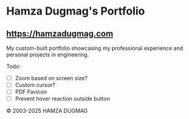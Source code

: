 # Hamza Dugmag's Portfolio
## https://hamzadugmag.com

My custom-built portfolio showcasing my professional experience and personal projects in engineering.

Todo:

- [ ] Zoom based on screen size?
- [ ] Custom cursor?
- [ ] PDF Favicon
- [ ] Prevent hover reaction outside button

© 2003-2025 HAMZA DUGMAG
